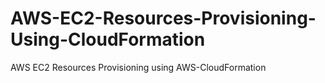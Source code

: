 # AWS-EC2-Resources-Provisioning-Using-CloudFormation
 AWS EC2 Resources Provisioning using AWS-CloudFormation
